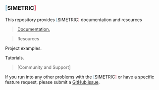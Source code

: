 # <fs><font color="#70aec9" size="+1">[</font><font size="+1">SIMETRIC</font><font color="#df5e75" size="+1">]</font></fs>

This repository provides <fs><font color="#70aec9">[</font><font>SIMETRIC</font><font color="#df5e75">]</font></fs> documentation and resources

> [Documentation.](https://simpulse-solutions.github.io/Simetric/#/getting-started)

> Resources

Project examples.

Tutorials.

> [Community and Support]

If you run into any other problems with the <fs><font color="#70aec9">[</font><font>SIMETRIC</font><font color="#df5e75">]</font></fs> or have a specific feature request, please submit a [GitHub issue](https://github.com/Simpulse-solutions/simetric/issues).

